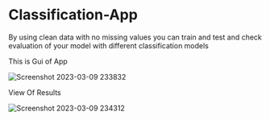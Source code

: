 # Classification-App

By using clean data with no missing values you can train and test and check evaluation of your model with different classification models 

This is Gui of  App

![Screenshot 2023-03-09 233832](https://user-images.githubusercontent.com/81266029/224165982-acf54cdf-9345-451d-a00a-559aa236eaf9.png)



View Of Results

![Screenshot 2023-03-09 234312](https://user-images.githubusercontent.com/81266029/224166967-6e07da51-4f4b-4d98-82a8-5355f1f80d51.png)
